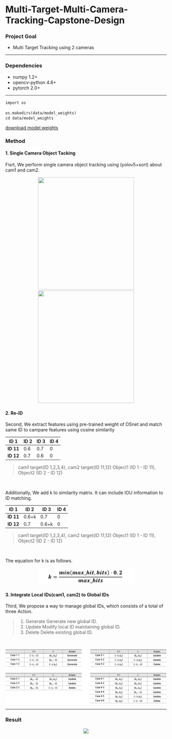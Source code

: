 # Multi-Target-Multi-Camera-Tracking-Capstone-Design

### Project Goal
- Multi Target Tracking using 2 cameras
--------------

### Dependencies
- numpy 1.2+
- opencv-python 4.8+
- pytorch 2.0+
--------------
~~~
import os

os.makedirs(data/model_weights)
cd data/model_weights
~~~
<a href="https://drive.google.com/drive/folders/1mbzC1hsGuE-jEdX0ImvXI4tSeNb3Il36?usp=drive_link">download model weights</a>
  
### Method
#### 1. Single Camera Object Tacking
Fisrt, We perform single camera object tracking using (yolov5+sort) about cam1 and cam2. <br>
<p align="center">
  <img src="./results/plate detection.jpg" width="300" height="350"/>
  <img src="./results/plate detection.jpg" width="300" height="350"/>
</p>

#### 2. Re-ID
Second, We extract features using pre-trained weight of OSnet and match same ID to campare features using cosine similarity <br>

|ID 1|ID 2|ID 3|ID 4|
|---|---|---|---|
|**ID 11**|0.6|0.7|0|0|
|**ID 12**|0.7|0.6|0|0|

> cam1 target(ID 1,2,3,4), cam2 target(ID 11,12)
> Object1 (ID 1 - ID 11), Object2 (ID 2 - ID 12)
<br>

Additionally, We add k to similarity matrix. It can include IOU information to ID matching. <br>

|ID 1|ID 2|ID 3|ID 4|
|---|---|---|---|
|**ID 11**|0.6+k|0.7|0|0|
|**ID 12**|0.7|0.6+k|0|0|

> cam1 target(ID 1,2,3,4), cam2 target(ID 11,12)
> Object1 (ID 1 - ID 11), Object2 (ID 2 - ID 12)
<br>

The equation for k is as follows. <br>

<p align="center">
  <img src="./images/equation.png" width="300"/>
</p>

#### 3. Integrate Local IDs(cam1, cam2) to Global IDs
Third, We propose a way to manage global IDs, which consists of a total of three Action.
> 1. Generate
> Generate new global ID.
> 2. Update
> Modify local ID maintaining global ID.
> 3. Delete
> Delete existing global ID.
<br>

<p align="center">
  <img src="./images/action1.png" width="900"/>
</p>

--------------
### Result

<p align="center">
  <img src="./images/result.gif" width="300"/>
</p>


